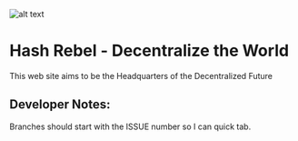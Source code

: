 [twitter_banner]: https://drive.google.com/uc?export=download&id=19fLfd86Spxlt-kEM27vgTeG5Hu6plmI3 "Hash Rebel Banner"

![alt text][twitter_banner]

# Hash Rebel - Decentralize the World
This web site aims to be the Headquarters of the Decentralized Future




## Developer Notes:
Branches should start with the ISSUE number so I can quick tab.
